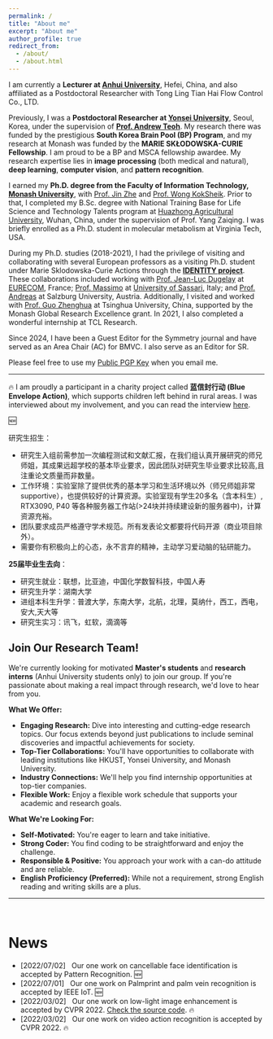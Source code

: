 ```yaml
---
permalink: /
title: "About me"
excerpt: "About me"
author_profile: true
redirect_from: 
  - /about/
  - /about.html
---
```


I am currently a **Lecturer at [Anhui University](https://en.ahu.edu.cn/)**, Hefei, China, and also affiliated as a Postdoctoral Researcher with Tong Ling Tian Hai Flow Control Co., LTD.

Previously, I was a **Postdoctoral Researcher at [Yonsei University](https://www.yonsei.ac.kr/)**, Seoul, Korea, under the supervision of **[Prof. Andrew Teoh](https://scholar.google.com/citations?user=ueRkvQMAAAAJ&hl=en)**. My research there was funded by the prestigious **South Korea Brain Pool (BP) Program**, and my research at Monash was funded by the **MARIE SKŁODOWSKA-CURIE Fellowship**. I am proud to be a BP and MSCA fellowship awardee. My research expertise lies in **image processing** (both medical and natural), **deep learning**, **computer vision**, and **pattern recognition**.

I earned my **Ph.D. degree from the Faculty of Information Technology, [Monash University](https://monash.edu/)**, with [Prof. Jin Zhe](https://scholar.google.com/citations?hl=en&user=N-szqToAAAAJ) and [Prof. Wong KokSheik](https://scholar.google.com/citations?user=oMjrLWcAAAAJ&hl=en&oi=ao). Prior to that, I completed my B.Sc. degree with National Training Base for Life Science and Technology Talents program at [Huazhong Agricultural University](http://www.hzau.edu.cn/), Wuhan, China, under the supervision of Prof. Yang Zaiqing. I was briefly enrolled as a Ph.D. student in molecular metabolism at Virginia Tech, USA.

During my Ph.D. studies (2018-2021), I had the privilege of visiting and collaborating with several European professors as a visiting Ph.D. student under Marie Sklodowska-Curie Actions through the **[IDENTITY project](https://warwick.ac.uk/fac/sci/dcs/research/df/identity/)**. These collaborations included working with [Prof. Jean-Luc Dugelay](https://www.eurecom.fr/~dugelay/) at [EURECOM](https://www.eurecom.fr/), France; [Prof. Massimo](https://scholar.google.com/citations?user=DdyCvCgAAAAJ&hl=en) at [University of Sassari](https://en.uniss.it/), Italy; and [Prof. Andreas](https://www.cosy.sbg.ac.at/~uhl/) at Salzburg University, Austria. Additionally, I visited and worked with [Prof. Guo Zhenghua](https://scholar.google.com/citations?hl=en&user=dbR6bD0AAAAJ) at Tsinghua University, China, supported by the Monash Global Research Excellence grant. In 2021, I also completed a wonderful internship at TCL Research.

Since 2024, I have been a Guest Editor for the Symmetry journal and have served as an Area Chair (AC) for BMVC. I also serve as an Editor for SR.

Please feel free to use my [Public PGP Key](https://www.google.com/search?q=/files/publicPGP.asc) when you email me.

-----

:fire: I am proudly a participant in a charity project called **蓝信封行动 (Blue Envelope Action)**, which supports children left behind in rural areas. I was interviewed about my involvement, and you can read the interview [here](https://mp.weixin.qq.com/s/bo23lhRF_RxtpezyHff_mQ).

:new: 

研究生招生：
- 研究生入组前需参加一次编程测试和文献汇报，在我们组认真开展研究的师兄师姐，其成果远超学校的基本毕业要求，因此团队对研究生毕业要求比较高,且注重论文质量而非数量。
- 工作环境：实验室除了提供优秀的基本学习和生活环境以外（师兄师姐非常supportive），也提供较好的计算资源。实验室现有学生20多名（含本科生）, RTX3090, P40 等各种服务器工作站(>24块并持续建设新的服务器中)，计算资源充裕。
- 团队要求成员严格遵守学术规范。所有发表论文都要将代码开源（商业项目除外）。
- 需要你有积极向上的心态，永不言弃的精神，主动学习爱动脑的钻研能力。

**25届毕业生去向**：
- 研究生就业：联想，比亚迪，中国化学数智科技，中国人寿
- 研究生升学：湖南大学
- 进组本科生升学：普渡大学，东南大学，北航，北理，莫纳什，西工，西电，安大,天大等
- 研究生实习：讯飞，虹软，滴滴等

## Join Our Research Team!

We're currently looking for motivated **Master's students** and **research interns** (Anhui University students only) to join our group. If you're passionate about making a real impact through research, we'd love to hear from you.

**What We Offer:**

* **Engaging Research:** Dive into interesting and cutting-edge research topics. Our focus extends beyond just publications to include seminal discoveries and impactful achievements for society.
* **Top-Tier Collaborations:** You'll have opportunities to collaborate with leading institutions like HKUST, Yonsei University, and Monash University.
* **Industry Connections:** We'll help you find internship opportunities at top-tier companies.
* **Flexible Work:** Enjoy a flexible work schedule that supports your academic and research goals.

**What We're Looking For:**

* **Self-Motivated:** You're eager to learn and take initiative.
* **Strong Coder:** You find coding to be straightforward and enjoy the challenge.
* **Responsible & Positive:** You approach your work with a can-do attitude and are reliable.
* **English Proficiency (Preferred):** While not a requirement, strong English reading and writing skills are a plus.

---

<br/>

<div class="logo" style="display: none;">
<a ><img src="/images/logo/yonsei.png" style="height: 40px;"></a>
<a ><img src="/images/logo/monash.png" style="height: 40px;"></a>
<a ><img src="/images/logo/hzau.png" style="height: 40px;"></a>
<a ><img src="/images/logo/Tsinghua.png" style="height: 40px;"></a>
<a ><img src="/images/logo/vt.jpg" style="height: 40px;"></a>
<a ><img src="/images/logo/EURECOM.jpg" style="height: 40px;"></a>
<a ><img src="/images/logo/uniss.png" style="height: 40px;"></a>
<a ><img src="/images/logo/Salzburg.png" style="height: 40px;"></a>
<a ><img src="/images/logo/TCL.png" style="height: 40px;"></a>
</div>

News
======
* [2022/07/02] &nbsp; Our one work on cancellable face identification is accepted by Pattern Recognition. :new: 
* [2022/07/01] &nbsp; Our one work on Palmprint and palm vein recognition is accepted by IEEE IoT. :new:
* [2022/03/02] &nbsp; Our one work on low-light image enhancement is accepted by CVPR 2022. [Check the source code](https://github.com/TCL-AILab/Erase_Bayer-Filter_to_See_in_the_Dark). :fire: 
* [2022/03/02] &nbsp; Our one work on video action recognition is accepted by CVPR 2022. :fire: 
